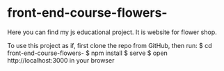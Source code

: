 # front-end-course-flowers-
Here you can find my js educational project. It is website for flower shop.

To use this project as if, first clone the repo from GitHub, then run:
$ cd front-end-course-flowers-
$ npm install
$ serve
$ open http://localhost:3000 in your browser